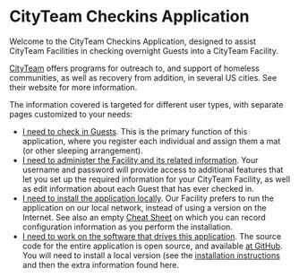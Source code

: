 # CityTeam Checkins Application

Welcome to the CityTeam Checkins Application, designed to assist CityTeam
Facilities in checking overnight Guests into a CityTeam Facility.

[CityTeam](https://cityteam.org) offers programs for outreach to, and
support of homeless communities, as well as recovery from addition,
in several US cities.  See their website for more information.

The information covered is targeted for different user types, with
separate pages customized to your needs:

* [I need to check in Guests](./USER-introduction.md).  This is the primary
  function of this application, where you register each individual and
  assign them a mat (or other sleeping arrangement).
* [I need to administer the Facility and its related information](./ADMIN-introduction.md). 
  Your username and password will provide access to additional features that
  let you set up the required information for your CityTeam Facility, 
  as well as edit information about each Guest that has ever checked in.
* [I need to install the application locally](./INSTALL.md).  Our Facility
  prefers to run the application on our local network, instead of using
  a version on the Internet.  See also an empty
  [Cheat Sheet](./CHEATSHEET.md) on which you can record configuration
  information as you perform the installation.
* [I need to work on the software that drives this application](./DEVELOP.md).
  The source code for the entire application is open source, and available
  [at GitHub](https://cityteam.github.com/checkins).  You will need to install
  a local version (see the [installation instructions](./INSTALL.md) and
  then the extra information found here.

